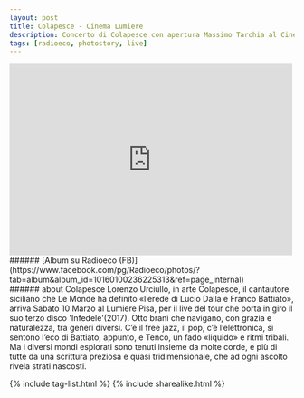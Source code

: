```yaml
---
layout: post
title: Colapesce - Cinema Lumiere
description: Concerto di Colapesce con apertura Massimo Tarchia al Cinema Lumiere (PI)
tags: [radioeco, photostory, live]
---
```


<div class="media-container">
<iframe src="https://www.facebook.com/plugins/post.php?href=https%3A%2F%2Fwww.facebook.com%2FRadioeco%2Fphotos%2Fa.10160100236225313%2F10160100241015313%2F%3Ftype%3D3&width=500" width="500" height="338" style="border:none;overflow:hidden" scrolling="no" frameborder="0" allowTransparency="true" allow="encrypted-media"></iframe>
</div>
###### [Album su Radioeco (FB)](https://www.facebook.com/pg/Radioeco/photos/?tab=album&album_id=10160100236225313&ref=page_internal)
<br>
###### about Colapesce
Lorenzo Urciullo, in arte Colapesce, il cantautore siciliano che Le Monde ha definito «l’erede di Lucio Dalla e Franco Battiato», arriva Sabato 10 Marzo al Lumiere Pisa, per il live del tour che porta in giro il suo terzo disco 'Infedele'(2017). Otto brani che navigano, con grazia e naturalezza, tra generi diversi. C’è il free jazz, il pop, c’è l’elettronica, si sentono l’eco di Battiato, appunto, e Tenco, un fado «liquido» e ritmi tribali. Ma i diversi mondi esplorati sono tenuti insieme da molte corde, e più di tutte da una scrittura preziosa e quasi tridimensionale, che ad ogni ascolto rivela strati nascosti.

{% include tag-list.html %}
{% include sharealike.html %}
